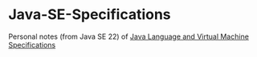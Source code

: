 # Java-SE-Specifications
Personal notes (from Java SE 22) of [Java Language and Virtual Machine Specifications](https://docs.oracle.com/javase/specs/index.html)
